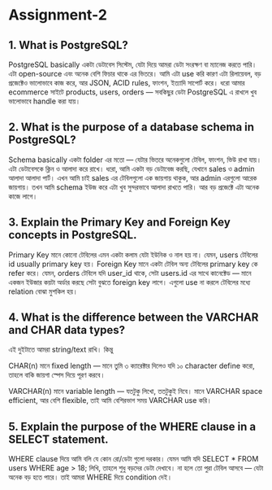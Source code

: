 # Assignment-2

## 1. What is PostgreSQL?

PostgreSQL basically একটা ডেটাবেস সিস্টেম, যেটা দিয়ে আমরা ডেটা সংরক্ষণ বা ম্যানেজ করতে পারি। এটা open-source এবং অনেক বেশি ফিচার থাকে এর ভিতরে।
আমি এটা use করি কারণ এটা রিলায়েবল, বড় প্রজেক্টেও ভালোভাবে কাজ করে, আর JSON, ACID rules, ফাংশন, ইত্যাদি সাপোর্ট করে।
ধরো আমার ecommerce সাইটে products, users, orders — সবকিছুর ডেটা PostgreSQL এ রাখলে খুব ভালোভাবে handle করা যায়।

## 2. What is the purpose of a database schema in PostgreSQL?

Schema basically একটা folder এর মতো — যেটার ভিতরে অনেকগুলো টেবিল, ফাংশন, ভিউ রাখা যায়। এটা ডেটাবেসকে ক্লিন ও আলাদা করে রাখে।
ধরো, আমি একটা বড় ডেটাবেজ করছি, যেখানে sales ও admin আলাদা আলাদা পার্ট। এখন আমি চাই sales এর টেবিলগুলো এক জায়গায় থাকুক, আর admin এরগুলো আরেক জায়গায়। তখন আমি schema ইউজ করে এটা খুব সুন্দরভাবে আলাদা রাখতে পারি।
আর বড় প্রজেক্টে এটা অনেক কাজে লাগে।

## 3. Explain the Primary Key and Foreign Key concepts in PostgreSQL.

Primary Key মানে কোনো টেবিলের এমন একটা কলাম যেটা ইউনিক ও নাল হয় না। যেমন, users টেবিলের id usually primary key হয়।
Foreign Key মানে একটা টেবিল অন্য টেবিলের primary key কে refer করে।
যেমন, orders টেবিলে যদি user_id থাকে, সেটা users.id এর সাথে কানেক্টেড — মানে একজন ইউজার কয়টা অর্ডার করছে সেটা বুঝতে foreign key লাগে।
এগুলো use না করলে টেবিলের মধ্যে relation বোঝা মুশকিল হয়।

## 4. What is the difference between the VARCHAR and CHAR data types?

এই দুইটাতে আমরা string/text রাখি। কিন্তু

CHAR(n) মানে fixed length — মানে তুমি ৩ ক্যারেক্টার দিলেও যদি ১০ character define করো, তাহলে বাকি জায়গা স্পেস দিয়ে পূরণ করবে।

VARCHAR(n) মানে variable length — যতটুকু লিখো, ততটুকুই নিবে।
মানে VARCHAR space efficient, আর বেশি flexible, তাই আমি বেশিরভাগ সময় VARCHAR use করি।

## 5. Explain the purpose of the WHERE clause in a SELECT statement.

WHERE clause দিয়ে আমি বলি যে কোন রো/ডেটা গুলো দরকার।
যেমন আমি যদি SELECT * FROM users WHERE age > 18; লিখি, তাহলে শুধু বড়দের ডেটা দেখাবে।
না হলে তো পুরা টেবিল আসবে — যেটা অনেক বড় হতে পারে। তাই আমরা WHERE দিয়ে condition দেই।